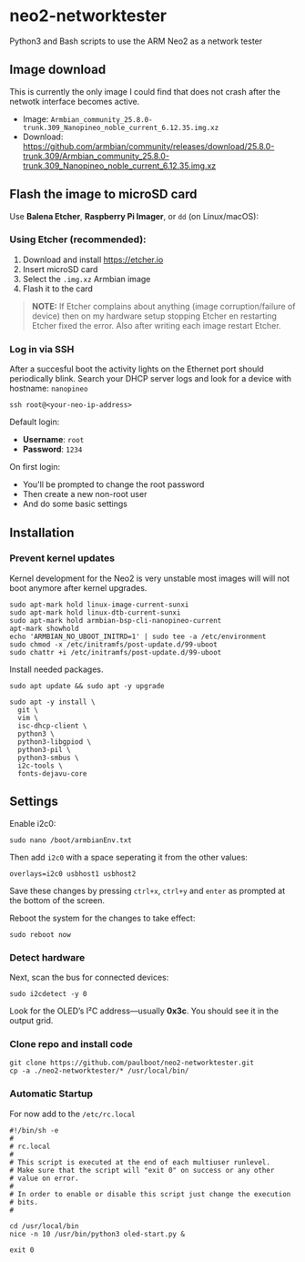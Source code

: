 # neo2-networktester
Python3 and Bash scripts to use the ARM Neo2 as a network tester


## Image download
This is currently the only image I could find that does not crash after the netwotk interface becomes active.
* Image: `Armbian_community_25.8.0-trunk.309_Nanopineo_noble_current_6.12.35.img.xz`
* Download: https://github.com/armbian/community/releases/download/25.8.0-trunk.309/Armbian_community_25.8.0-trunk.309_Nanopineo_noble_current_6.12.35.img.xz

## Flash the image to microSD card

Use **Balena Etcher**, **Raspberry Pi Imager**, or `dd` (on Linux/macOS):

### Using Etcher (recommended):

1. Download and install https://etcher.io
2. Insert microSD card
3. Select the `.img.xz` Armbian image
4. Flash it to the card

> **NOTE:** If Etcher complains about anything (image corruption/failure of device) then on my hardware setup stopping Etcher en restarting Etcher fixed the error. Also after writing each image restart Etcher.

###  Log in via SSH
After a succesful boot the activity lights on the Ethernet port should periodically blink. Search your DHCP server logs and look for a device with hostname: `nanopineo`
```
ssh root@<your-neo-ip-address>  
```

Default login:

* **Username**: `root`
* **Password**: `1234`

On first login:

* You'll be prompted to change the root password
* Then create a new non-root user
* And do some basic settings

## Installation

### Prevent kernel updates
Kernel development for the Neo2 is very unstable most images will will not boot anymore after kernel upgrades.

```
sudo apt-mark hold linux-image-current-sunxi
sudo apt-mark hold linux-dtb-current-sunxi
sudo apt-mark hold armbian-bsp-cli-nanopineo-current
apt-mark showhold
echo 'ARMBIAN_NO_UBOOT_INITRD=1' | sudo tee -a /etc/environment
sudo chmod -x /etc/initramfs/post-update.d/99-uboot
sudo chattr +i /etc/initramfs/post-update.d/99-uboot
```

Install needed packages.

```
sudo apt update && sudo apt -y upgrade

sudo apt -y install \
  git \
  vim \
  isc-dhcp-client \
  python3 \
  python3-libgpiod \
  python3-pil \
  python3-smbus \
  i2c-tools \
  fonts-dejavu-core
```

## Settings
Enable i2c0:

```
sudo nano /boot/armbianEnv.txt
```

Then add `i2c0` with a space seperating it from the other values:

```
overlays=i2c0 usbhost1 usbhost2
```

Save these changes by pressing `ctrl+x`, `ctrl+y` and `enter` as prompted at the bottom of the screen.

Reboot the system for the changes to take effect:

```
sudo reboot now
```

### Detect hardware

Next, scan the bus for connected devices:

```
sudo i2cdetect -y 0
```

Look for the OLED’s I²C address—usually **0x3c**. You should see it in the output grid.
### Clone repo and install code

```
git clone https://github.com/paulboot/neo2-networktester.git
cp -a ./neo2-networktester/* /usr/local/bin/
```

### Automatic Startup

For now add to the `/etc/rc.local`

```
#!/bin/sh -e
#
# rc.local
#
# This script is executed at the end of each multiuser runlevel.
# Make sure that the script will "exit 0" on success or any other
# value on error.
#
# In order to enable or disable this script just change the execution
# bits.
#

cd /usr/local/bin
nice -n 10 /usr/bin/python3 oled-start.py &

exit 0
```
